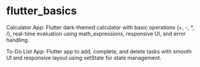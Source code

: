 # flutter_basics
Calculator App: Flutter dark-themed calculator with basic operations (+, -, *, /), real-time evaluation using math_expressions, responsive UI, and error handling. 

To-Do List App: Flutter app to add, complete, and delete tasks with smooth UI and responsive layout using setState for state management.
